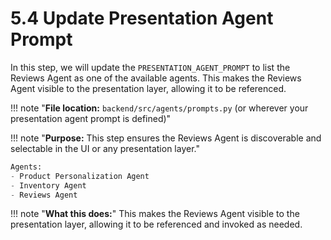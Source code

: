 # 5.4 Update Presentation Agent Prompt

In this step, we will update the `PRESENTATION_AGENT_PROMPT` to list the Reviews Agent as one of the available agents. This makes the Reviews Agent visible to the presentation layer, allowing it to be referenced.

!!! note "**File location:** `backend/src/agents/prompts.py` (or wherever your presentation agent prompt is defined)"

!!! note "**Purpose:** This step ensures the Reviews Agent is discoverable and selectable in the UI or any presentation layer."

```python
Agents:
- Product Personalization Agent
- Inventory Agent
- Reviews Agent
```

!!! note "**What this does:**"
    This makes the Reviews Agent visible to the presentation layer, allowing it to be referenced and invoked as needed.

